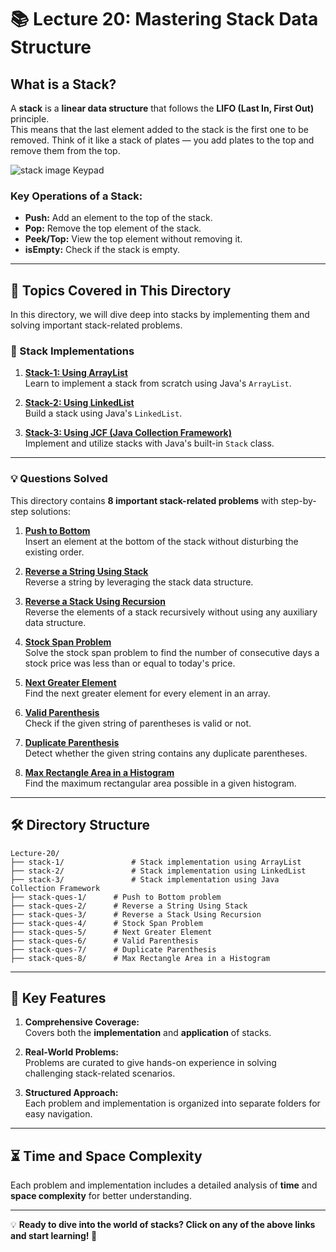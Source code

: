

# **📚 Lecture 20: Mastering Stack Data Structure**

## **What is a Stack?**

A **stack** is a **linear data structure** that follows the **LIFO (Last In, First Out)** principle.  
This means that the last element added to the stack is the first one to be removed. Think of it like a stack of plates — you add plates to the top and remove them from the top.

<img src="https://media.geeksforgeeks.org/wp-content/cdn-uploads/20221219100314/stack.drawio2.png" alt="stack image Keypad" >

### **Key Operations of a Stack:**
- **Push:** Add an element to the top of the stack.
- **Pop:** Remove the top element of the stack.
- **Peek/Top:** View the top element without removing it.
- **isEmpty:** Check if the stack is empty.

---

## **📌 Topics Covered in This Directory**

In this directory, we will dive deep into stacks by implementing them and solving important stack-related problems.  

### **🚀 Stack Implementations**
1. **[Stack-1: Using ArrayList](stack-1/)**  
   Learn to implement a stack from scratch using Java's `ArrayList`.  

2. **[Stack-2: Using LinkedList](stack-2/)**  
   Build a stack using Java's `LinkedList`.  

3. **[Stack-3: Using JCF (Java Collection Framework)](stack-3/)**  
   Implement and utilize stacks with Java's built-in `Stack` class.

---

### **💡 Questions Solved**
This directory contains **8 important stack-related problems** with step-by-step solutions:

1. **[Push to Bottom](stack-ques-1)**  
   Insert an element at the bottom of the stack without disturbing the existing order.

2. **[Reverse a String Using Stack](stack-ques-2/)**  
   Reverse a string by leveraging the stack data structure.

3. **[Reverse a Stack Using Recursion](stack-ques-3/)**  
   Reverse the elements of a stack recursively without using any auxiliary data structure.

4. **[Stock Span Problem](stack-ques-4/)**  
   Solve the stock span problem to find the number of consecutive days a stock price was less than or equal to today's price.

5. **[Next Greater Element](stack-ques-5/)**  
   Find the next greater element for every element in an array.

6. **[Valid Parenthesis](stack-ques-6/)**  
   Check if the given string of parentheses is valid or not.

7. **[Duplicate Parenthesis](stack-ques-7/)**  
   Detect whether the given string contains any duplicate parentheses.

8. **[Max Rectangle Area in a Histogram](stack-ques-8/)**  
   Find the maximum rectangular area possible in a given histogram.

---


## **🛠️ Directory Structure**

```
Lecture-20/
├── stack-1/               # Stack implementation using ArrayList
├── stack-2/               # Stack implementation using LinkedList
├── stack-3/               # Stack implementation using Java Collection Framework
├── stack-ques-1/      # Push to Bottom problem
├── stack-ques-2/      # Reverse a String Using Stack
├── stack-ques-3/      # Reverse a Stack Using Recursion
├── stack-ques-4/      # Stock Span Problem
├── stack-ques-5/      # Next Greater Element
├── stack-ques-6/      # Valid Parenthesis
├── stack-ques-7/      # Duplicate Parenthesis
├── stack-ques-8/      # Max Rectangle Area in a Histogram
```

---

## **🔎 Key Features**

1. **Comprehensive Coverage:**  
   Covers both the **implementation** and **application** of stacks.  

2. **Real-World Problems:**  
   Problems are curated to give hands-on experience in solving challenging stack-related scenarios.  

3. **Structured Approach:**  
   Each problem and implementation is organized into separate folders for easy navigation.  

---

## **⏳ Time and Space Complexity**

Each problem and implementation includes a detailed analysis of **time** and **space complexity** for better understanding.

---

💡 **Ready to dive into the world of stacks? Click on any of the above links and start learning! 🚀**